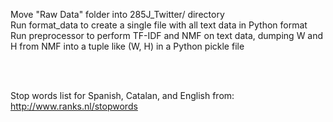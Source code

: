 Move "Raw Data" folder into 285J_Twitter/ directory <br>
Run format_data to create a single file with all text data in Python format <br>
Run preprocessor to perform TF-IDF and NMF on text data, dumping W and H from NMF into a tuple like (W, H) in a Python pickle file <br>

<br><br>

Stop words list for Spanish, Catalan, and English from:
http://www.ranks.nl/stopwords